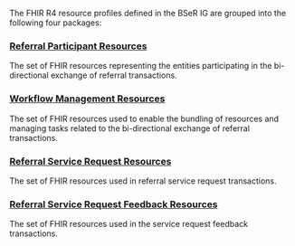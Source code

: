 The FHIR R4 resource profiles defined in the BSeR IG are grouped into the following four packages:

### [Referral Participant Resources](referral_participant_resources.html) 

The set of FHIR resources representing the entities participating in the bi-directional exchange of referral transactions.

### [Workflow Management Resources](workflow_management_resources.html)

The set of FHIR resources used to enable the bundling of resources and managing tasks related to the bi-directional exchange of referral transactions.

### [Referral Service Request Resources](referral_service_request_resources.html)

The set of FHIR resources used in referral service request transactions.

### [Referral Service Request Feedback Resources](referral_service_request_feedback_resources.html)

The set of FHIR resources used in the service request feedback transactions.
